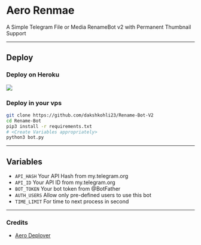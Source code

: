 # Aero Renmae 

A Simple Telegram File or Media RenameBot v2 with Permanent Thumbnail Support

---

## Deploy

### Deploy on Heroku

  <a href="https://heroku.com/deploy?template=https://github.com/Haruki-Sama/Aero-Rename">
     <img src="https://www.herokucdn.com/deploy/button.svg">
  </a>

### Deploy in your vps

```sh
git clone https://github.com/dakshkohli23/Rename-Bot-V2
cd Rename-Bot
pip3 install -r requirements.txt
# <Create Variables appropriately>
python3 bot.py
```

---

## Variables

- `API_HASH` Your API Hash from my.telegram.org
- `API_ID` Your API ID from my.telegram.org
- `BOT_TOKEN` Your bot token from @BotFather
- `AUTH_USERS` Allow only pre-defined users to use this bot
- `TIME_LIMIT` For time to next process in second

---

### Credits

- [Aero Deplover](https://github.com/aaaakkkkbot)

